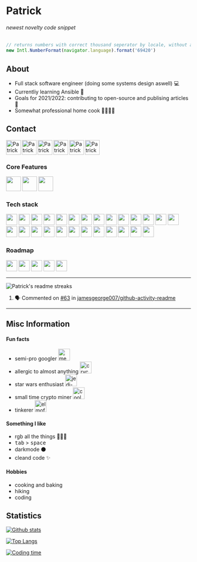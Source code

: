 # Patrick 

###### newest novelty code snippet
```typescript
// returns numbers with correct thousand seperator by locale, without any checks
new Intl.NumberFormat(navigator.language).format('69420')
```

## About
- Full stack software engineer (doing some systems design aswell) 💻
- Currentliy learning Ansible 📖 
- Goals for 2021/2022: contributing to open-source and publising articles 📄 
- Somewhat professional home cook 🍔🍝🍲🍛

## Contact

<p align="left">

[<img target="_blank" align="left" height="40" alt="Patrick Pfenning | Instagram" src="https://unpkg.com/simple-icons@v5/icons/instagram.svg" />][instagram]
[<img target="_blank" align="left" height="40" alt="Patrick Pfenning | Github" src="https://unpkg.com/simple-icons@v5/icons/github.svg" />][github]
[<img target="_blank" align="left" height="40" alt="Patrick Pfenning | Twitter" src="https://unpkg.com/simple-icons@v5/icons/twitter.svg" />][twitter]
[<img target="_blank" align="left" height="40" alt="Patrick Pfenning | Codepen" src="https://unpkg.com/simple-icons@v5/icons/codepen.svg" />][codepen]
[<img target="_blank" align="left" height="40" alt="Patrick Pfenning | LinkedIn" src="https://unpkg.com/simple-icons@v5/icons/linkedin.svg" />][linkedin]
[<img target="_blank" alt="Patrick Pfenning | Spotify" src="https://unpkg.com/simple-icons@5.12.0/icons/spotify.svg" height="40" />][drop-the-base-501]
</p>



### Core Features
<p align="left">
<img src="https://img.shields.io/badge/angular-DD0031?logo=angular&style=for-the-badge&logoColor=white" height="40" />
<img src="https://img.shields.io/badge/typescript-2d79c7?logo=typescript&style=for-the-badge&logoColor=white" height="40" />
<img src="https://img.shields.io/badge/RxJS-B7178C?logo=ReactiveX&style=for-the-badge&logoColor=white" height="40" />
</p>

### Tech stack
<p align="left">
<img src="https://img.shields.io/badge/javascript-f7df1e?logo=javascript&style=for-the-badge&logoColor=black" height="30" />
<img src="https://img.shields.io/badge/html-E34F26?logo=html5&style=for-the-badge&logoColor=white" height="30" />
<img src="https://img.shields.io/badge/css-1572B6?logo=css3&style=for-the-badge" height="30" />

<img src="https://img.shields.io/badge/sass-CC6699?logo=sass&style=for-the-badge&logoColor=white" height="30" />
<img src="https://img.shields.io/badge/nodejs-339933?logo=Node.js&style=for-the-badge&logoColor=white" height="30" />
<img src="https://img.shields.io/badge/django-092E20?logo=django&style=for-the-badge&logoColor=white" height="30" />
<img src="https://img.shields.io/badge/python-3776AB?logo=python&style=for-the-badge&logoColor=white" height="30" />

<img src="https://img.shields.io/badge/php-777BB4?logo=php&style=for-the-badge&logoColor=white" height="30" />
<img src="https://img.shields.io/badge/nestjs-E0234E?logo=nestjs&style=for-the-badge&logoColor=white" height="30" />

<img src="https://img.shields.io/badge/Material%20Design-757575?logo=Material%20Design&style=for-the-badge&logoColor=white" height="30" />
<img src="https://img.shields.io/badge/MongoDB-47A248?logo=MongoDB&style=for-the-badge&logoColor=white" height="30" />
<img src="https://img.shields.io/badge/MySQL-4479A1?logo=MySQL&style=for-the-badge&logoColor=white" height="30" />
<img src="https://img.shields.io/badge/MQTT-3C5280?logo=Eclipse Mosquitto&style=for-the-badge&logoColor=white" height="30" />
<img src="https://img.shields.io/badge/ubuntu-E95420?logo=Ubuntu&style=for-the-badge&logoColor=white" height="30" />
<img src="https://img.shields.io/badge/Kali%20Linux-557C94?logo=KaliLinux&style=for-the-badge&logoColor=white" height="30" />
<img src="https://img.shields.io/badge/windows-0078D6?logo=Windows&style=for-the-badge" height="30" />
<img src="https://img.shields.io/badge/windows%20terminal-4D4D4D?logo=WindowsTerminal&&style=for-the-badge" height="30" />
<img src="https://img.shields.io/badge/gitlab-FCA121?logo=gitlab&style=for-the-badge&logoColor=ffffff" height="30" />
<img src="https://img.shields.io/badge/git-F05032?logo=git&style=for-the-badge&logoColor=white" height="30" />
<img src="https://img.shields.io/badge/docker-2496ED?logo=docker&style=for-the-badge&logoColor=white" height="30" />

<img src="https://img.shields.io/badge/ansible-EE0000?logo=ansible&style=for-the-badge&logoColor=white" height="30" />

<img src="https://img.shields.io/badge/vagrant-1868F2?logo=vagrant&style=for-the-badge&logoColor=white" height="30" />
<img src="https://img.shields.io/badge/hetzner-D50C2D?logo=Hetzner&style=for-the-badge&logoColor=white" height="30" />
<img src="https://img.shields.io/badge/slack-4A154B?logo=Slack&style=for-the-badge&logoColor=white" height="30" />
<img src="https://img.shields.io/badge/JetBrains-000000?logo=JetBrains&style=for-the-badge&logoColor=white" height="30" />
<img src="https://img.shields.io/badge/VC%20Code-007ACC?logo=VisualStudioCode&style=for-the-badge&logoColor=white" height="30" />
</p>

### Roadmap
<p align="left">
 <img src="https://img.shields.io/badge/firebase-d5d5d5?logo=Firebase&style=for-the-badge&logoColor=FFCA28" height="30" />
<img src="https://img.shields.io/badge/WebAssembly-d5d5d5?logo=WebAssembly&style=for-the-badge&logoColor=654FF0" height="30" />
<img src="https://img.shields.io/badge/Kubernetes-d5d5d5?logo=Kubernetes&style=for-the-badge&logoColor=326CE5" height="30" />
<img src="https://img.shields.io/badge/Terraform-d5d5d5?logo=Terraform&style=for-the-badge&logoColor=7B42BC" height="30" />
<img src="https://img.shields.io/badge/.NET-d5d5d5?logo=.NET&style=for-the-badge&logoColor=512BD4" height="30" />
</p>




---
<p align="left">

<img src="https://github-readme-streak-stats.herokuapp.com/?user=ppfenning92&theme=tokyonight_duo&hide_border=true&background=00303D&stroke=D4D5D8&fire=8C2E4E&ring=8C2E4E&currStreakNum=F374AE&currStreakLabel=F374AE&dates=D4D5D8&sideNums=F374AE&sideLabels=F374AE" alt="Patrick's readme streaks" />

<!--START_SECTION:activity-->
1. 🗣 Commented on [#63](https://github.com/jamesgeorge007/github-activity-readme/issues/63) in [jamesgeorge007/github-activity-readme](https://github.com/jamesgeorge007/github-activity-readme)
<!--END_SECTION:activity-->
</p>

---


## Misc Information

#### Fun facts
- semi-pro googler <img src="https://emojis.slackmojis.com/emojis/images/1600706728/10521/meow_code.gif?1600706728" alt="meao code" height="32"/>
- allergic to almost anything <img src="https://emojis.slackmojis.com/emojis/images/1580857116/7692/crycat.png?1580857116" alt="crycat" height="32">
- star wars enthusiast <img src="https://emojis.slackmojis.com/emojis/images/1597609867/10093/jedi_parrot.gif?1597609867" alt="jedi-parrot" height="32" />
- small time crypto miner <img src="https://emojis.slackmojis.com/emojis/images/1520808873/3643/cool-doge.gif?1520808873" alt="cool doge"   height="32"/>
- tinkerer <img src="https://emojis.slackmojis.com/emojis/images/1579644131/7581/elmofire.gif?1579644131" alt="elmofire" height="32"/>

#### Something I like
- rgb all the things 🧡💚💙 
- <kbd>tab</kbd> > <kbd>space</kbd>
- darkmode ⚫ 
- cleand code ✨ 

#### Hobbies
- cooking and baking 
- hiking 
- coding





## Statistics

[![Github stats](https://github-readme-stats.vercel.app/api?username=ppfenning92&bg_color=-10,8C2E4E,00303D&text_color=D4D5D8&icon_color=D4D5D8&title_color=D4D5D8&hide_border=true&show_icons=true&count_private=true&line_height=32&custom_title=Github%20statistics)][github]

[![Top Langs](https://github-readme-stats.vercel.app/api/top-langs/?username=ppfenning92&bg_color=10,8C2E4E,00303D&text_color=D4D5D8&icon_color=D4D5D8&title_color=D4D5D8&hide_border=true&langs_count=10)][github]

[![Coding time](https://github-readme-stats.vercel.app/api/wakatime?username=ppfenning92&bg_color=-20,00303D,8C2E4E&text_color=D4D5D8&icon_color=D4D5D8&hide_border=true&title_color=D4D5D8&layout=compact&langs_count=10&custom_title=Time%20spend%20in%20the%20zone)][wakatime]





<!-- 
<img align="center" src="https://page-views.glitch.me/badge?page_id=ppfenning92.ppfenning92"> -->

[instagram]: https://www.instagram.com/ppfenning92
[linkedin]: https://www.linkedin.com/in/patrickpfenning/
[codepen]: https://codepen.io/patrickpfenning
[github]: https://github.com/ppfenning92
[twitter]: https://twitter.com/PPfenning92
[wakatime]: https://wakatime.com/@ppfenning92

[drop-the-base-501]: https://open.spotify.com/playlist/4W9npaPJqXFGSljuCclbN9?si=8f0378b184f44e7b